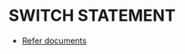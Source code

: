 # SWITCH STATEMENT

- [Refer documents](https://docs.oracle.com/javase/tutorial/java/nutsandbolts/switch.html)